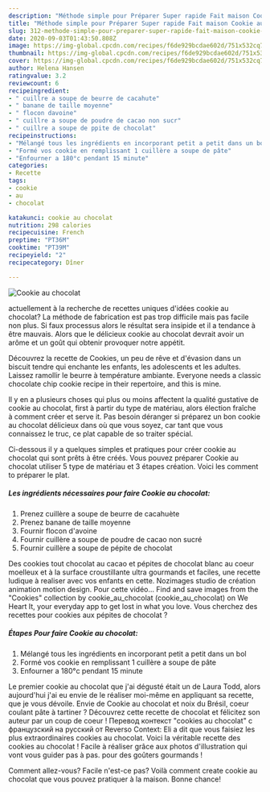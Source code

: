 ```yaml
---
description: "Méthode simple pour Préparer Super rapide Fait maison Cookie au chocolat"
title: "Méthode simple pour Préparer Super rapide Fait maison Cookie au chocolat"
slug: 312-methode-simple-pour-preparer-super-rapide-fait-maison-cookie-au-chocolat
date: 2020-09-03T01:43:50.808Z
image: https://img-global.cpcdn.com/recipes/f6de929bcdae602d/751x532cq70/cookie-au-chocolat-photo-principale-de-la-recette.jpg
thumbnail: https://img-global.cpcdn.com/recipes/f6de929bcdae602d/751x532cq70/cookie-au-chocolat-photo-principale-de-la-recette.jpg
cover: https://img-global.cpcdn.com/recipes/f6de929bcdae602d/751x532cq70/cookie-au-chocolat-photo-principale-de-la-recette.jpg
author: Helena Hansen
ratingvalue: 3.2
reviewcount: 6
recipeingredient:
- " cuillre a soupe de beurre de cacahute"
- " banane de taille moyenne"
- " flocon davoine"
- " cuillre a soupe de poudre de cacao non sucr"
- " cuillre a soupe de ppite de chocolat"
recipeinstructions:
- "Mélangé tous les ingrédients en incorporant petit a petit dans un bol"
- "Formé vos cookie en remplissant 1 cuillère a soupe de pâte"
- "Enfourner a 180°c pendant 15 minute"
categories:
- Recette
tags:
- cookie
- au
- chocolat

katakunci: cookie au chocolat 
nutrition: 298 calories
recipecuisine: French
preptime: "PT36M"
cooktime: "PT39M"
recipeyield: "2"
recipecategory: Dîner

---
```



![Cookie au chocolat](https://img-global.cpcdn.com/recipes/f6de929bcdae602d/751x532cq70/cookie-au-chocolat-photo-principale-de-la-recette.jpg)

actuellement à la recherche de recettes uniques d'idées cookie au chocolat? La méthode de fabrication est pas trop difficile mais pas facile non plus. Si faux processus alors le résultat sera insipide et il a tendance à être mauvais. Alors que le délicieux cookie au chocolat devrait avoir un arôme et un goût qui obtenir provoquer notre appétit.

Découvrez la recette de Cookies, un peu de rêve et d&#39;évasion dans un biscuit tendre qui enchante les enfants, les adolescents et les adultes. Laissez ramollir le beurre à température ambiante. Everyone needs a classic chocolate chip cookie recipe in their repertoire, and this is mine.

Il y en a plusieurs choses qui plus ou moins affectent la qualité gustative de cookie au chocolat, first à partir du type de matériau, alors élection fraîche à comment créer et serve it. Pas besoin déranger si préparez un bon cookie au chocolat délicieux dans où que vous soyez, car tant que vous connaissez le truc, ce plat capable de so traiter spécial.


Ci-dessous il y a quelques simples et pratiques pour créer cookie au chocolat qui sont prêts à être créés. Vous pouvez préparer Cookie au chocolat utiliser 5 type de matériau et 3 étapes création. Voici les comment to préparer le plat.

<!--inarticleads1-->

##### Les ingrédients nécessaires pour faire Cookie au chocolat:

1. Prenez  cuillère a soupe de beurre de cacahuète
1. Prenez  banane de taille moyenne
1. Fournir  flocon d&#39;avoine
1. Fournir  cuillère a soupe de poudre de cacao non sucré
1. Fournir  cuillère a soupe de pépite de chocolat


Des cookies tout chocolat au cacao et pépites de chocolat blanc au coeur moelleux et à la surface croustillante ultra gourmands et faciles, une recette ludique à realiser avec vos enfants en cette. Nozimages studio de création animation motion design. Pour cette vidéo… Find and save images from the &#34;Cookies&#34; collection by cookie_au_chocolat (cookie_au_chocolat) on We Heart It, your everyday app to get lost in what you love. Vous cherchez des recettes pour cookies aux pépites de chocolat ? 

<!--inarticleads2-->

##### Étapes Pour faire Cookie au chocolat:

1. Mélangé tous les ingrédients en incorporant petit a petit dans un bol
1. Formé vos cookie en remplissant 1 cuillère a soupe de pâte
1. Enfourner a 180°c pendant 15 minute


Le premier cookie au chocolat que j&#39;ai dégusté était un de Laura Todd, alors aujourd&#39;hui j&#39;ai eu envie de le réaliser moi-même en appliquant sa recette, que je vous dévoile. Envie de Cookie au chocolat et noix du Brésil, coeur coulant pâte à tartiner ? Découvrez cette recette de chocolat et félicitez son auteur par un coup de coeur ! Перевод контекст &#34;cookies au chocolat&#34; c французский на русский от Reverso Context: Eli a dit que vous faisiez les plus extraordinaires cookies au chocolat. Voici la véritable recette des cookies au chocolat ! Facile à réaliser grâce aux photos d&#39;illustration qui vont vous guider pas à pas. pour des goûters gourmands ! 


Comment allez-vous? Facile n'est-ce pas? Voilà comment create cookie au chocolat que vous pouvez pratiquer à la maison. Bonne chance!
